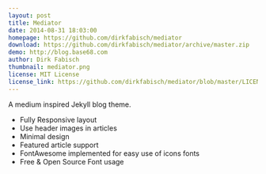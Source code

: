 ```yaml
---
layout: post
title: Mediator
date: 2014-08-31 18:03:00
homepage: https://github.com/dirkfabisch/mediator
download: https://github.com/dirkfabisch/mediator/archive/master.zip
demo: http://blog.base68.com
author: Dirk Fabisch
thumbnail: mediator.png
license: MIT License
license_link: https://github.com/dirkfabisch/mediator/blob/master/LICENCE
---
```


A medium inspired Jekyll blog theme.

* Fully Responsive layout
* Use header images in articles
* Minimal design
* Featured article support
* FontAwesome implemented for easy use of icons fonts
* Free & Open Source Font usage
